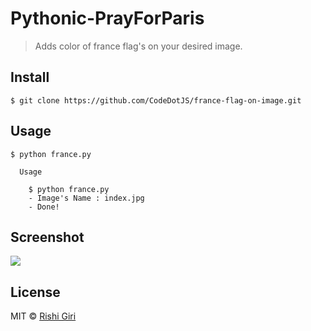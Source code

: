 # Pythonic-PrayForParis

> Adds color of france flag's on your desired image.

## Install

```
$ git clone https://github.com/CodeDotJS/france-flag-on-image.git
```

## Usage

```
$ python france.py

  Usage

    $ python france.py
    - Image's Name : index.jpg
    - Done!

```

## Screenshot

<img src="http://rishigiri.com/github/quora.png"></img>

## License

MIT © [Rishi Giri](http://rishigiri.com)
